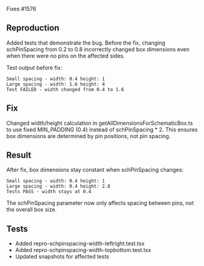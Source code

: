 Fixes #1576

## Reproduction

Added tests that demonstrate the bug. Before the fix, changing schPinSpacing from 0.2 to 0.8 incorrectly changed box dimensions even when there were no pins on the affected sides.

Test output before fix:
```
Small spacing - width: 0.4 height: 1
Large spacing - width: 1.6 height: 4
Test FAILED - width changed from 0.4 to 1.6
```

## Fix

Changed width/height calculation in getAllDimensionsForSchematicBox.ts to use fixed MIN_PADDING (0.4) instead of schPinSpacing * 2. This ensures box dimensions are determined by pin positions, not pin spacing.

## Result

After fix, box dimensions stay constant when schPinSpacing changes:

```
Small spacing - width: 0.4 height: 1
Large spacing - width: 0.4 height: 2.8
Tests PASS - width stays at 0.4
```

The schPinSpacing parameter now only affects spacing between pins, not the overall box size.

## Tests

- Added repro-schpinspacing-width-leftright.test.tsx
- Added repro-schpinspacing-width-topbottom.test.tsx
- Updated snapshots for affected tests
